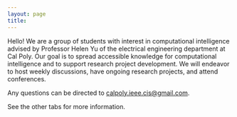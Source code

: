 ```yaml
---
layout: page
title:
---
```


Hello! We are a group of students with interest in computational intelligence advised by Professor Helen Yu of the electrical engineering department at Cal Poly. Our goal is to spread accessible knowledge for computational intelligence and to support research project development. We will endeavor to host weekly discussions, have ongoing research projects, and attend conferences.

Any questions can be directed to [calpoly.ieee.cis@gmail.com](mailto:calpoly.ieee.cis@gmail.com).

See the other tabs for more information.
